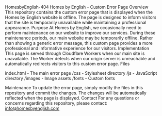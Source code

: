 HomesbyEnglish-404
Homes by English - Custom Error Page
Overview
This repository contains the custom error page that is displayed when the Homes by English website is offline. The page is designed to inform visitors that the site is temporarily unavailable while maintaining a professional appearance.
Purpose
At Homes by English, we occasionally need to perform maintenance on our website to improve our services. During these maintenance periods, our main website may be temporarily offline. Rather than showing a generic error message, this custom page provides a more professional and informative experience for our visitors.
Implementation
This page is served through Cloudflare Workers when our main site is unavailable. The Worker detects when our origin server is unreachable and automatically redirects visitors to this custom error page.
Files

index.html - The main error page
/css - Stylesheet directory
/js - JavaScript directory
/images - Image assets
/fonts - Custom fonts

Maintenance
To update the error page, simply modify the files in this repository and commit the changes. The changes will be automatically reflected when the page is displayed.
Contact
For any questions or concerns regarding this repository, please contact: info@homesbyenglish.com
